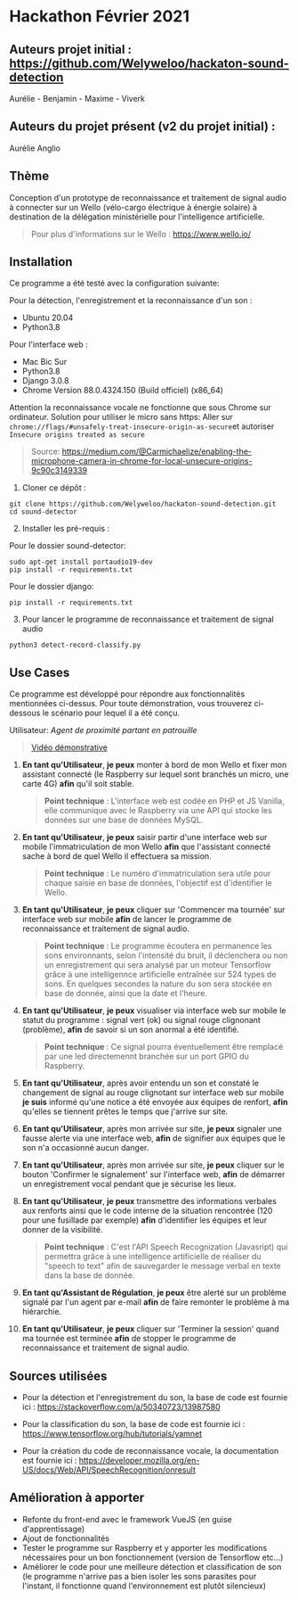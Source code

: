 # Hackathon Février 2021 

## Auteurs projet initial : https://github.com/Welyweloo/hackaton-sound-detection
Aurélie - Benjamin - Maxime - Viverk

## Auteurs du projet présent (v2 du projet initial) : 
Aurélie Anglio

## Thème
Conception d'un prototype de reconnaissance et traitement de signal audio à connecter sur un Wello (vélo-cargo électrique à énergie solaire) à destination de la délégation ministérielle pour l'intelligence artificielle.
> Pour plus d'informations sur le Wello : https://www.wello.io/

## Installation 

Ce programme a été testé avec la configuration suivante:

Pour la détection, l'enregistrement et la reconnaissance d'un son :
- Ubuntu 20.04
- Python3.8

Pour l'interface web :
- Mac Bic Sur
- Python3.8
- Django 3.0.8
- Chrome Version 88.0.4324.150 (Build officiel) (x86_64)

Attention la reconnaissance vocale ne fonctionne que sous Chrome sur ordinateur.
Solution pour utiliser le micro sans https: Aller sur `chrome://flags/#unsafely-treat-insecure-origin-as-secure`et autoriser `Insecure origins treated as secure`
> Source: https://medium.com/@Carmichaelize/enabling-the-microphone-camera-in-chrome-for-local-unsecure-origins-9c90c3149339

1. Cloner ce dépôt : 
```
git clone https://github.com/Welyweloo/hackaton-sound-detection.git
cd sound-detector
```

2. Installer les pré-requis :

Pour le dossier sound-detector:
```
sudo apt-get install portaudio19-dev
pip install -r requirements.txt
```

Pour le dossier django:
```
pip install -r requirements.txt
```

3. Pour lancer le programme de reconnaissance et traitement de signal audio 
```
python3 detect-record-classify.py
```


## Use Cases 

Ce programme est développé pour répondre aux fonctionnalités mentionnées ci-dessus. Pour toute démonstration, vous trouverez ci-dessous le scénario pour lequel il a été conçu.

Utilisateur: *Agent de proximité partant en patrouille*

> [Vidéo démonstrative](https://www.canva.com/design/DAEWTc_HAPo/mJoT_4-7748GrmqfJFJtEA/watch?utm_content=DAEWTc_HAPo&utm_campaign=designshare&utm_medium=link&utm_source=publishsharelink)

1. **En tant qu'Utilisateur**, **je peux** monter à bord de mon Wello et fixer mon assistant connecté (le Raspberry sur lequel sont branchés un micro, une carte 4G) **afin** qu'il soit stable.

    >**Point technique** : L'interface web est codée en PHP et JS Vanilla, elle communique avec le Raspberry via une API qui stocke les données sur une base de données MySQL.


2. **En tant qu'Utilisateur**, **je peux** saisir  partir d'une interface web sur mobile l'immatriculation de mon Wello **afin** que l'assistant connecté sache à bord de quel Wello il effectuera sa mission.

    >**Point technique** : Le numéro d'immatriculation sera utile pour chaque saisie en base de données, l'objectif est d'identifier le Wello.

3. **En tant qu'Utilisateur**, **je peux** cliquer sur 'Commencer ma tournée' sur interface web sur mobile **afin** de lancer le programme de reconnaissance et traitement de signal audio.

    >**Point technique** : Le programme écoutera en permanence les sons environnants, selon l'intensité du bruit, il déclenchera ou non un enregistrement qui sera analysé par un moteur Tensorflow grâce à une intelligennce artificielle entraînée sur 524 types de sons. En quelques secondes la nature du son sera stockée en base de donnée, ainsi que la date et l'heure.

4. **En tant qu'Utilisateur**, **je peux** visualiser via interface web sur mobile le statut du programme : signal vert (ok) ou signal rouge clignonant (problème), **afin** de savoir si un son anormal a été identifié.

    >**Point technique** : Ce signal pourra éventuellement être remplacé par une led directemennt branchée sur un port GPIO du Raspberry.

5. **En tant qu'Utilisateur**, après avoir entendu un son et constaté le changement de signal au rouge clignotant sur interface web sur mobile **je suis** informé qu'une notice a été envoyée aux équipes de renfort, **afin** qu'elles se tiennent prêtes le temps que j'arrive sur site.

6. **En tant qu'Utilisateur**, après mon arrivée sur site, **je peux** signaler une fausse alerte via une interface web, **afin** de signifier aux équipes que le son n'a occasionné aucun danger.

7. **En tant qu'Utilisateur**, après mon arrivée sur site, **je peux** cliquer sur le bouton 'Confirmer le signalement' sur l'interface web, **afin** de démarrer un enregistrement vocal pendant que je sécurise les lieux. 

8. **En tant qu'Utilisateur**, **je peux**  transmettre des informations verbales aux renforts ainsi que le code interne de la situation rencontrée (120 pour une fusillade par exemple) **afin** d'identifier les équipes et leur donner de la visibilité.

    >**Point technique** : C'est l'API Speech Recognization (Javasript) qui permettra grâce à une intelligence artificielle de réaliser du "speech to text" afin de sauvegarder le message verbal en texte dans la base de donnée.

9. **En tant qu'Assistant de Régulation**, **je peux**  être alerté sur un problème signalé par l'un agent par e-mail **afin** de faire remonter le problème à ma hiérarchie.

10. **En tant qu'Utilisateur**, **je peux** cliquer sur 'Terminer la session' quand ma tournée est terminée **afin** de stopper le programme de reconnaissance et traitement de signal audio.


## Sources utilisées 

- Pour la détection et l'enregistrement du son, la base de code est fournie ici : https://stackoverflow.com/a/50340723/13987580

- Pour la classification du son, la base de code est fournie ici :  https://www.tensorflow.org/hub/tutorials/yamnet

- Pour la création du code de reconnaissance vocale, la documentation est fournie ici : https://developer.mozilla.org/en-US/docs/Web/API/SpeechRecognition/onresult

## Amélioration à apporter

- Refonte du front-end avec le framework VueJS (en guise d'apprentissage)
- Ajout de fonctionnalités 
- Tester le programme sur Raspberry et y apporter les modifications nécessaires pour un bon fonctionnement (version de Tensorflow etc...)
- Améliorer le code pour une meilleure détection et classification de son (le programme n'arrive pas a bien isoler les sons parasites pour l'instant, il fonctionne quand l'environnement est plutôt silencieux)

